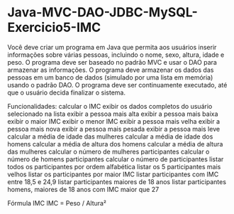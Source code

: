 # Java-MVC-DAO-JDBC-MySQL-Exercicio5-IMC


Você deve criar um programa em Java que permita aos usuários inserir informações sobre várias pessoas, incluindo o nome, sexo, altura, idade e peso. O programa deve ser baseado no padrão MVC e usar o DAO para armazenar as informações.
O programa deve armazenar os dados das pessoas em um banco de dados (simulado por uma lista em memória) usando o padrão DAO. O programa deve ser continuamente executado, até que o usuário decida finalizar o sistema. 


Funcionalidades:
calcular o IMC
exibir os dados completos do usuário selecionado na lista
exibir a pessoa mais alta
exibir a pessoa mais baixa
exibir o maior IMC
exibir o menor IMC
exibir a pessoa mais velha
exibir a pessoa mais nova
exibir a pessoa mais pesada
exibir a pessoa mais leve
calcular a média de idade das mulheres
calcular a média de idade dos homens
calcular a média de altura dos homens
calcular a média de altura das mulheres
calcular o número de mulheres participantes
calcular o número de homens participantes
calcular o número de participantes
listar todos os participantes por ordem alfabética
listar os 5 participantes mais velhos
listar os participantes por maior IMC
listar participantes com IMC entre 18,5 e 24,9
listar participantes maiores de 18 anos
listar participantes homens, maiores de 18 anos com IMC maior que 27


Fórmula IMC
IMC = Peso / Altura²
